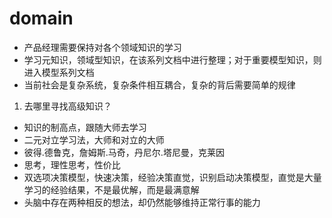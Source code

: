 # domain 
* 产品经理需要保持对各个领域知识的学习
* 学习元知识，领域型知识，在该系列文档中进行整理；对于重要模型知识，则进入模型系列文档
* 当前社会是复杂系统，复杂条件相互耦合，复杂的背后需要简单的规律
1. 去哪里寻找高级知识？
* 知识的制高点，跟随大师去学习
* 二元对立学习法，大师和对立的大师
* 彼得.德鲁克，詹姆斯.马奇，丹尼尔.塔尼曼，克莱因
* 思考，理性思考，性价比
* 双选项决策模型，快速决策，经验决策直觉，识别启动决策模型，直觉是大量学习的经验结果，不是最优解，而是最满意解
* 头脑中存在两种相反的想法，却仍然能够维持正常行事的能力
